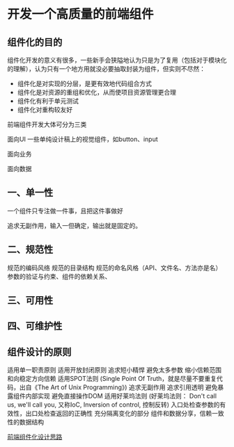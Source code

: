 # 开发一个高质量的前端组件

## 组件化的目的
组件化开发的意义有很多，一些新手会狭隘地认为只是为了复用（包括对于模块化的理解），认为只有一个地方用就没必要抽取封装为组件，但实则不尽然：

- 组件化是对实现的分层，是更有效地代码组合方式
- 组件化是对资源的重组和优化，从而使项目资源管理更合理
- 组件化有利于单元测试
- 组件化对重构较友好

前端组件开发大体可分为三类

面向UI
一些单纯设计稿上的视觉组件，如button、input 

面向业务

面向数据


## 一、单一性
一个组件只专注做一件事，且把这件事做好

追求无副作用，输入一但确定，输出就是固定的。

## 二、规范性

规范的编码风络
规范的目录结构
规范的命名风格（API、文件名、方法亦是名）
参数的验证与约束、组件的依赖关系、

## 三、可用性
## 四、可维护性

## 组件设计的原则

适用单一职责原则
适用开放封闭原则
追求短小精悍
避免太多参数
缩小信赖范围和向稳定方向信赖
适用SPOT法则 (Single Point Of Truth，就是尽量不要重复代码，出自《The Art of Unix Programming》)
追求无副作用
追求引用透明
避免暴露组件内部实现
避免直接操作DOM
适用好莱坞法则 (好莱坞法则： Don't call us, we'll call you, 又称IoC, Inversion of control, 控制反转)
入口处检查参数的有效性，出口处检查返回的正确性
充分隔离变化的部分
组件和数据分享，信赖一致性的数据结构

[前端组件化设计思路](https://ijser.cn/2017/06/25/web-component-design-in-front-end/)